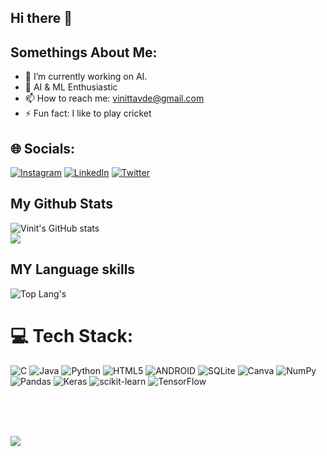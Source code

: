 ## Hi there 👋
## Somethings About Me:

- 🔭 I’m currently working on AI.
- 🌱 AI & ML Enthusiastic
- 📫 How to reach me: vinittavde@gmail.com
- ⚡ Fun fact: I like to play cricket

## 🌐 Socials:
[![Instagram](https://img.shields.io/badge/Instagram-%23E4405F.svg?logo=Instagram&logoColor=white)](https://instagram.com/vinit_5112?igshid=MzNlNGNkZWQ4Mg==) [![LinkedIn](https://img.shields.io/badge/LinkedIn-%230077B5.svg?logo=linkedin&logoColor=white)](https://www.linkedin.com/in/vinit-tavde-323076206/) [![Twitter](https://img.shields.io/badge/Twitter-%231DA1F2.svg?logo=Twitter&logoColor=white)](https://twitter.com/VinitTavde?t=vXXhN3eGancxYE_Lp0rj1g&s=09)

## My Github Stats
![Vinit's GitHub stats](https://github-readme-stats.vercel.app/api?username=vinit5112&show_icons=true&theme=radical)<br/>
![](https://github-readme-streak-stats.herokuapp.com/?user=vinit5112&theme=highcontrast&hide_border=true)<br/>

## MY Language skills
![Top Lang's](https://github-readme-stats.vercel.app/api/top-langs/?username=vinit5112&theme=highcontrast&hide_border=true&include_all_commits=false&count_private=false&layout=compact)
 

# 💻 Tech Stack:
![C](https://img.shields.io/badge/c-%2300599C.svg?style=for-the-badge&logo=c&logoColor=white) ![Java](https://img.shields.io/badge/java-%23ED8B00.svg?style=for-the-badge&logo=java&logoColor=white) ![Python](https://img.shields.io/badge/python-3670A0?style=for-the-badge&logo=python&logoColor=ffdd54) ![HTML5](https://img.shields.io/badge/html5-%23E34F26.svg?style=for-the-badge&logo=html5&logoColor=white) ![ANDROID](https://img.shields.io/badge/android-%2320232a.svg?style=for-the-badge&logo=android&logoColor=%a4c639) ![SQLite](https://img.shields.io/badge/sqlite-%2307405e.svg?style=for-the-badge&logo=sqlite&logoColor=white)  ![Canva](https://img.shields.io/badge/Canva-%2300C4CC.svg?style=for-the-badge&logo=Canva&logoColor=white) ![NumPy](https://img.shields.io/badge/numpy-%23013243.svg?style=for-the-badge&logo=numpy&logoColor=white) ![Pandas](https://img.shields.io/badge/pandas-%23150458.svg?style=for-the-badge&logo=pandas&logoColor=white) ![Keras](https://img.shields.io/badge/Keras-%23D00000.svg?style=for-the-badge&logo=Keras&logoColor=white) ![scikit-learn](https://img.shields.io/badge/scikit--learn-%23F7931E.svg?style=for-the-badge&logo=scikit-learn&logoColor=white) ![TensorFlow](https://img.shields.io/badge/TensorFlow-%23FF6F00.svg?style=for-the-badge&logo=TensorFlow&logoColor=white)

<br/>
<br/>
<br/>

![](https://komarev.com/ghpvc/?username=shahdivax)
